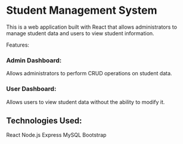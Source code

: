 
# Student Management System

This is a web application built with React that allows administrators to manage student data and users to view student information.

Features:

### Admin Dashboard: 
Allows administrators to perform CRUD operations on student data.
### User Dashboard:
Allows users to view student data without the ability to modify it.

## Technologies Used:

React
Node.js
Express
MySQL
Bootstrap
